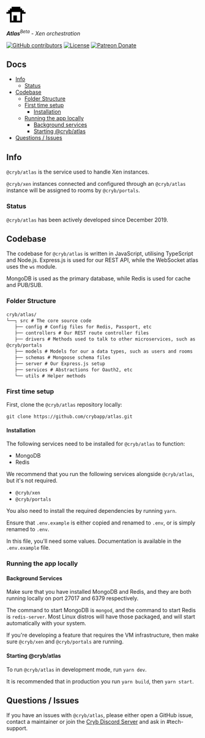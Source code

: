 
![Cryb OSS](.github/cryb.png "Cryb OSS Logo")

_**Atlas**<sup>Beta</sup> - Xen orchestration_

[![GitHub contributors](https://img.shields.io/github/contributors/crybapp/atlas)](https://github.com/crybapp/atlas/graphs/contributors) [![License](https://img.shields.io/github/license/crybapp/atlas)](https://github.com/crybapp/atlas/blob/master/LICENSE) [![Patreon Donate](https://img.shields.io/badge/donate-Patreon-red.svg)](https://patreon.com/cryb)

## Docs
* [Info](#info)
    * [Status](#status)
* [Codebase](#codebase)
    * [Folder Structure](#folder-structure)
    * [First time setup](#first-time-setup)
        * [Installation](#installation)
    * [Running the app locally](#running-the-app-locally)
        * [Background services](#background-services)
        * [Starting @cryb/atlas](#starting-@cryb/atlas)
* [Questions / Issues](#questions--issues)

## Info
`@cryb/atlas` is the service used to handle Xen instances.

`@cryb/xen` instances connected and configured through an `@cryb/atlas` instance will be assigned to rooms by `@cryb/portals`.

### Status
`@cryb/atlas` has been actively developed since December 2019.

## Codebase
The codebase for `@cryb/atlas` is written in JavaScript, utilising TypeScript and Node.js. Express.js is used for our REST API, while the WebSocket atlas uses the `ws` module.

MongoDB is used as the primary database, while Redis is used for cache and PUB/SUB.

### Folder Structure
```
cryb/atlas/
└──┐ src # The core source code
   ├── config # Config files for Redis, Passport, etc
   ├── controllers # Our REST route controller files
   ├── drivers # Methods used to talk to other microservices, such as @cryb/portals
   ├── models # Models for our a data types, such as users and rooms
   ├── schemas # Mongoose schema files
   ├── server # Our Express.js setup
   ├── services # Abstractions for Oauth2, etc
   └── utils # Helper methods
```

### First time setup
First, clone the `@cryb/atlas` repository locally:

```
git clone https://github.com/crybapp/atlas.git
```

#### Installation
The following services need to be installed for `@cryb/atlas` to function:

* MongoDB
* Redis

We recommend that you run the following services alongside `@cryb/atlas`, but it's not required.
* `@cryb/xen`
* `@cryb/portals`

You also need to install the required dependencies by running `yarn`.

Ensure that `.env.example` is either copied and renamed to `.env`, or is simply renamed to `.env`.

In this file, you'll need some values. Documentation is available in the `.env.example` file.

### Running the app locally

#### Background Services
Make sure that you have installed MongoDB and Redis, and they are both running locally on port 27017 and 6379 respectively.

The command to start MongoDB is `mongod`, and the command to start Redis is `redis-server`.
Most Linux distros will have those packaged, and will start automatically with your system.

If you're developing a feature that requires the VM infrastructure, then make sure `@cryb/xen` and `@cryb/portals` are running.

#### Starting @cryb/atlas
To run `@cryb/atlas` in development mode, run `yarn dev`.

It is recommended that in production you run `yarn build`, then `yarn start`.

## Questions / Issues
If you have an issues with `@cryb/atlas`, please either open a GitHub issue, contact a maintainer or join the [Cryb Discord Server](https://discord.gg/ShTATH4) and ask in #tech-support.
